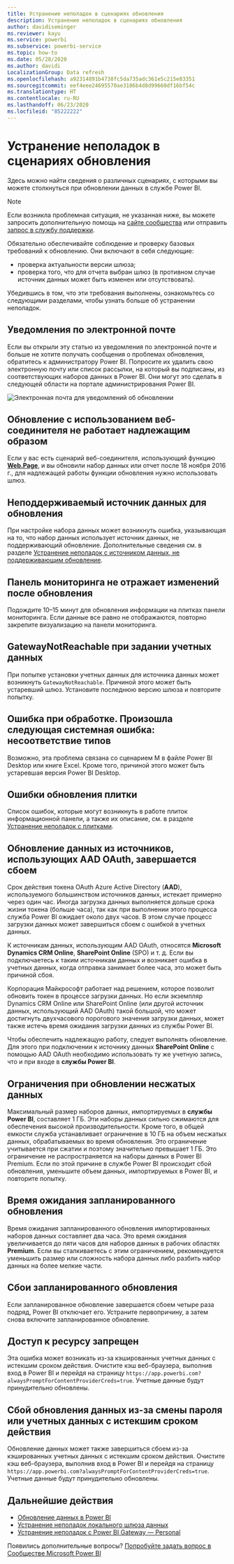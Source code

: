 ```yaml
---
title: Устранение неполадок в сценариях обновления
description: Устранение неполадок в сценариях обновления
author: davidiseminger
ms.reviewer: kayu
ms.service: powerbi
ms.subservice: powerbi-service
ms.topic: how-to
ms.date: 05/28/2020
ms.author: davidi
LocalizationGroup: Data refresh
ms.openlocfilehash: a92314891b4738fc5da735adc361e5c215e83351
ms.sourcegitcommit: eef4eee24695570ae3186b4d8d99660df16bf54c
ms.translationtype: HT
ms.contentlocale: ru-RU
ms.lasthandoff: 06/23/2020
ms.locfileid: "85222222"
---
```

# <a name="troubleshooting-refresh-scenarios"></a>Устранение неполадок в сценариях обновления

Здесь можно найти сведения о различных сценариях, с которыми вы можете столкнуться при обновлении данных в службе Power BI.

> [!NOTE]
> Если возникла проблемная ситуация, не указанная ниже, вы можете запросить дополнительную помощь на [сайте сообщества](https://community.powerbi.com/) или отправить [запрос в службу поддержки](https://powerbi.microsoft.com/support/).
>

Обязательно обеспечивайте соблюдение и проверку базовых требований к обновлению. Они включают в себя следующие:

* проверка актуальности версии шлюза;
* проверка того, что для отчета выбран шлюз (в противном случае источник данных может быть изменен или отсутствовать).

Убедившись в том, что эти требования выполнены, ознакомьтесь со следующими разделами, чтобы узнать больше об устранении неполадок. 


## <a name="email-notifications"></a>Уведомления по электронной почте

Если вы открыли эту статью из уведомления по электронной почте и больше не хотите получать сообщения о проблемах обновления, обратитесь к администратору Power BI. Попросите их удалить свою электронную почту или список рассылки, на который вы подписаны, из соответствующих наборов данных в Power BI. Они могут это сделать в следующей области на портале администрирования Power BI.

![Электронная почта для уведомлений об обновлении](media/refresh-troubleshooting-refresh-scenarios/refresh-email.png)

## <a name="refresh-using-web-connector-doesnt-work-properly"></a>Обновление с использованием веб-соединителя не работает надлежащим образом

Если у вас есть сценарий веб-соединителя, использующий функцию [**Web.Page**](/powerquery-m/web-page), и вы обновили набор данных или отчет после 18 ноября 2016 г., для надлежащей работы функции обновления нужно использовать шлюз.

## <a name="unsupported-data-source-for-refresh"></a>Неподдерживаемый источник данных для обновления

При настройке набора данных может возникнуть ошибка, указывающая на то, что набор данных использует источник данных, не поддерживающий обновление. Дополнительные сведения см. в разделе [Устранение неполадок с источником данных, не поддерживающим обновление](service-admin-troubleshoot-unsupported-data-source-for-refresh.md).

## <a name="dashboard-doesnt-reflect-changes-after-refresh"></a>Панель мониторинга не отражает изменений после обновления

Подождите 10–15 минут для обновления информации на плитках панели мониторинга. Если данные все равно не отображаются, повторно закрепите визуализацию на панели мониторинга.

## <a name="gatewaynotreachable-when-setting-credentials"></a>GatewayNotReachable при задании учетных данных

При попытке установки учетных данных для источника данных может возникнуть `GatewayNotReachable`. Причиной этого может быть устаревший шлюз. Установите последнюю версию шлюза и повторите попытку.

## <a name="processing-error-the-following-system-error-occurred-type-mismatch"></a>Ошибка при обработке. Произошла следующая системная ошибка: несоответствие типов

Возможно, эта проблема связана со сценарием M в файле Power BI Desktop или книге Excel. Кроме того, причиной этого может быть устаревшая версия Power BI Desktop.

## <a name="tile-refresh-errors"></a>Ошибки обновления плитки

Список ошибок, которые могут возникнуть в работе плиток информационной панели, а также их описание, см. в разделе [Устранение неполадок с плитками](refresh-troubleshooting-tile-errors.md).

## <a name="refresh-fails-when-updating-data-from-sources-that-use-aad-oauth"></a>Обновление данных из источников, использующих AAD OAuth, завершается сбоем

Срок действия токена OAuth Azure Active Directory (**AAD**), используемого большинством источников данных, истекает примерно через один час. Иногда загрузка данных выполняется дольше срока жизни токена (больше часа), так как при выполнении этого процесса служба Power BI ожидает около двух часов. В этом случае процесс загрузки данных может завершиться сбоем c ошибкой в учетных данных.

К источникам данных, использующим AAD OAuth, относятся **Microsoft Dynamics CRM Online**, **SharePoint Online** (SPO) и т. д. Если вы подключаетесь к таким источникам данных и возникает ошибка в учетных данных, когда отправка занимает более часа, это может быть причиной сбоя.

Корпорация Майкрософт работает над решением, которое позволит обновить токен в процессе загрузки данных. Но если экземпляр Dynamics CRM Online или SharePoint Online (или другой источник данных, использующий AAD OAuth) такой большой, что может достигнуть двухчасового порогового значения загрузки данных, может также истечь время ожидания загрузки данных из службы Power BI.

Чтобы обеспечить надлежащую работу, следует выполнять обновление. Для этого при подключении к источнику данных **SharePoint Online** с помощью AAD OAuth необходимо использовать ту же учетную запись, что и при входе в **службы Power BI**.

## <a name="uncompressed-data-limits-for-refresh"></a>Ограничения при обновлении несжатых данных

Максимальный размер наборов данных, импортируемых в **службы Power BI**, составляет 1 ГБ. Эти наборы данных сильно сжимаются для обеспечения высокой производительности. Кроме того, в общей емкости служба устанавливает ограничение в 10 ГБ на объем несжатых данных, обрабатываемых во время обновления. Это ограничение учитывается при сжатии и поэтому значительно превышает 1 ГБ. Это ограничение не распространяется на наборы данных в Power BI Premium. Если по этой причине в службе Power BI происходит сбой обновления, уменьшите объем данных, импортируемых в Power BI, и повторите попытку.

## <a name="scheduled-refresh-timeout"></a>Время ожидания запланированного обновления

Время ожидания запланированного обновления импортированных наборов данных составляет два часа. Это время ожидания увеличивается до пяти часов для наборов данных в рабочих областях **Premium**. Если вы сталкиваетесь с этим ограничением, рекомендуется уменьшить размер или сложность набора данных либо разбить набор данных на более мелкие части.

## <a name="scheduled-refresh-failures"></a>Сбои запланированного обновления

Если запланированное обновление завершается сбоем четыре раза подряд, Power BI отключает его. Устраните первопричину, а затем снова включите запланированное обновление.

## <a name="access-to-the-resource-is-forbidden"></a>Доступ к ресурсу запрещен  

Эта ошибка может возникать из-за кэшированных учетных данных с истекшим сроком действия. Очистите кэш веб-браузера, выполнив вход в Power BI и перейдя на страницу `https://app.powerbi.com?alwaysPromptForContentProviderCreds=true`. Учетные данные будут принудительно обновлены.

## <a name="data-refresh-failure-because-of-password-change-or-expired-credentials"></a>Сбой обновления данных из-за смены пароля или учетных данных с истекшим сроком действия

Обновление данных может также завершиться сбоем из-за кэшированных учетных данных с истекшим сроком действия. Очистите кэш веб-браузера, выполнив вход в Power BI и перейдя на страницу `https://app.powerbi.com?alwaysPromptForContentProviderCreds=true`. Учетные данные будут принудительно обновлены.

## <a name="next-steps"></a>Дальнейшие действия

- [Обновление данных в Power BI](refresh-data.md)  
- [Устранение неполадок локального шлюза данных](service-gateway-onprem-tshoot.md)  
- [Устранение неполадок с Power BI Gateway — Personal](service-admin-troubleshooting-power-bi-personal-gateway.md)  

Появились дополнительные вопросы? [Попробуйте задать вопрос в Сообществе Microsoft Power BI](https://community.powerbi.com/)
